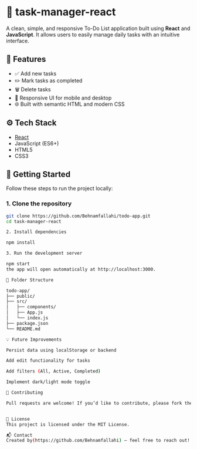 # 📝 task-manager-react

A clean, simple, and responsive To-Do List application built using **React** and **JavaScript**. It allows users to easily manage daily tasks with an intuitive interface.

## 🌟 Features

- ✅ Add new tasks
- ✏️ Mark tasks as completed
- 🗑️ Delete tasks
- 📱 Responsive UI for mobile and desktop
- 🌐 Built with semantic HTML and modern CSS

## ⚙️ Tech Stack

- [React](https://reactjs.org/)
- JavaScript (ES6+)
- HTML5
- CSS3

## 🚀 Getting Started

Follow these steps to run the project locally:

### 1. Clone the repository

```bash
git clone https://github.com/Behnamfallahi/todo-app.git
cd task-manager-react

2. Install dependencies

npm install

3. Run the development server

npm start
the app will open automatically at http://localhost:3000.

📁 Folder Structure

todo-app/
├── public/
├── src/
│   ├── components/
│   ├── App.js
│   └── index.js
├── package.json
└── README.md

💡 Future Improvements

Persist data using localStorage or backend

Add edit functionality for tasks

Add filters (All, Active, Completed)

Implement dark/light mode toggle

🤝 Contributing

Pull requests are welcome! If you’d like to contribute, please fork the repository and use a feature branch.


📜 License
This project is licensed under the MIT License.

📬 Contact
Created by(https://github.com/Behnamfallahi) — feel free to reach out!

```
